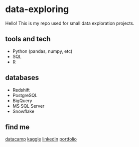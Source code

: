 # data-exploring
Hello! This is my repo used for small data exploration projects. 

## tools and tech 
- Python (pandas, numpy, etc)
- SQL
- R

## databases 
- Redshift
- PostgreSQL
- BigQuery
- MS SQL Server
- Snowflake

## find me
[datacamp](https://www.datacamp.com/portfolio/mlerner23)
[kaggle](https://www.kaggle.com/makaylalerner)
[linkedin](https://www.kaggle.com/makaylalerner)
[portfolio](https://www.notion.so/mlerner23/Makayla-Lerner-s-Portfolio-dcfacd5802ed48849f59f6453e323d67)
